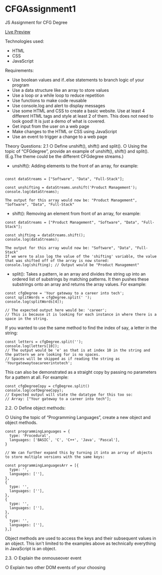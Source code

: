 # CFGAssignment1

JS Assignment for CFG Degree

[Live Preview]()

Technologies used:

- HTML
- CSS
- JavaScript

Requirements:

- Use boolean values and if..else statements to branch logic of your program
- Use a data structure like an array to store values
- Use a loop or a while loop to reduce repetition
- Use functions to make code reusable
- Use console.log and alert to display messages
- Use some HTML and CSS to create a basic website. Use at least 4 different HTML tags
  and style at least 2 of them. This does not need to look good! It is just a demo of what is
  covered.
- Get input from the user on a web page
- Make changes to the HTML or CSS using JavaScript
- Use an event to trigger a change to a web page

Theory Questions:
2.1
○ Define unshift(), shift() and split().
○ Using the topic of “CFGdegree”, provide an example of unshift(), shift() and
split(). (E.g.The theme could be the different CFGdegree streams.)

- unshift(): Adding elements to the front of an array, for example:

```

const dataStreams = ["Software", "Data", "Full-Stack"];

const unshifting = dataStreams.unshift('Product Management');
console.log(dataStreams);

The output for this array would now be: "Product Management", "Software", "Data", "Full-Stack"

```

- shift(): Removing an element from front of an array, for example:

```
const dataStreams = ["Product Management", "Software", "Data", "Full-Stack"];

const shifting = dataStreams.shift();
console.log(dataStreams);

The output for this array would now be: "Software", "Data", "Full-Stack"
If we were to also log the value of the 'shifting' variable, the value that was shifted off of the array is now stored:
console.log(shifting); // Output would be "Product Management"

```

- split(): Takes a pattern, ie an array and divides the string up into an ordered list of substrings by matching patterns.
  It then pushes these substrings onto an array and returns the array values. For example:

```
const cfgDegree = 'Your gateway to a career into tech';
const splitWords = cfgDegree.split(' ');
console.log(splitWords[4]);

// The expected output here would be: 'career';
// This is because it is looking for each instance in where there is a space in the string.
```

If you wanted to use the same method to find the index of say, a letter in the string:

```
const letters = cfgDegree.split('');
console.log(letters[10]);
// The output would be 'e' as that is at index 10 in the string and the pattern we are looking for is no spaces.
// Spaces will be skipped as if reading the string as 'Yourgatewaytoacareerintotech';
```

This can also be demonstrated as a straight copy by passing no parameters for a pattern at all. For example:

```
const cfgDegreeCopy = cfgDegree.split()
console.log(cefDegreeCopy);
// Expected output will state the datatype for this too so:
// Array: ["Your gateway to a career into tech"];
```

2.2.
○ Define object methods:

○ Using the topic of “Programming Languages”, create a new object and object
methods.

```
const programmingLanguages = {
  type: 'Procedural',
  languages: ['BASIC', 'C', 'C++', 'Java', 'Pascal'],
}

// We can further expand this by turning it into an array of objects to store multiple versions with the same keys:

const programmingLanguagesArr = [{
  type: '',
  languages: [''],
},
{
  type: '',
  languages: [''],
},
{
  type: '',
  languages: [''],
},
{
  type: '',
  languages: [''],
},]
```

Object methods are used to access the keys and their subsequent values in an object. This isn't limited to the examples above as technically everything in JavaScript is an object.

2.3.
○ Explain the onmouseover event

○ Explain two other DOM events of your choosing
